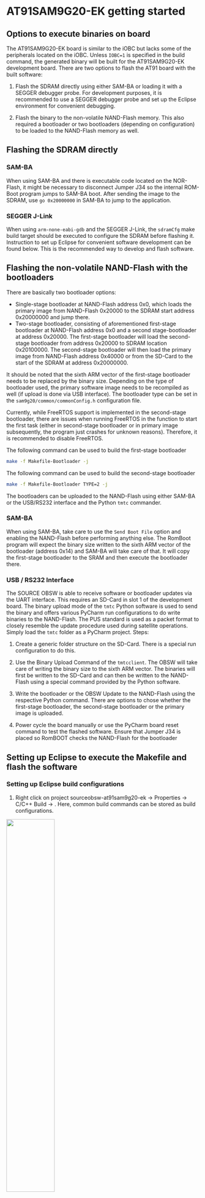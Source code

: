 # <a id="top"></a> <a name="at91"></a> AT91SAM9G20-EK getting started

## Options to execute binaries on board

The AT91SAM9G20-EK board is similar to the iOBC but lacks some of the peripherals
located on the iOBC. Unless `IOBC=1` is specified in the build command,
the generated binary will be built for the AT91SAM9G20-EK development board.
There are two options to flash the AT91 board with the built software:

1. Flash the SDRAM directly using either SAM-BA or loading it with a SEGGER debugger probe.
   For development purposes, it is recommended to use a SEGGER debugger probe and set up the
   Eclipse environment for convenient debugging.

2. Flash the binary to the non-volatile NAND-Flash memory. This also required a bootloader or
   two bootloaders (depending on configuration) to be loaded to the NAND-Flash memory as well.

## Flashing the SDRAM directly

### SAM-BA

When using SAM-BA and there is executable code located on the NOR-Flash, it might be necessary to
disconnect Jumper J34 so the internal ROM-Boot program jumps to SAM-BA boot. After sending the image
to the SDRAM, use `go 0x20000000` in SAM-BA to jump to the application.

### SEGGER J-Link

When using `arm-none-eabi-gdb` and the SEGGER J-Link, the `sdramCfg` make build target should be 
executed to configure the SDRAM before flashing it. Instruction to set up Eclipse for convenient 
software development can be found below. This is the recommended way to develop and flash software.

## Flashing the non-volatile NAND-Flash with the bootloaders

There are basically two bootloader options:

- Single-stage bootloader at NAND-Flash address 0x0, which loads the primary image from NAND-Flash
  0x20000 to the SDRAM start address 0x20000000 and jump there.
- Two-stage bootloader, consisting of aforementioned first-stage bootloader at NAND-Flash address 
  0x0 and a second stage-bootloader at address 0x20000. The first-stage bootloader will load the 
  second-stage bootloader from address 0x20000 to SDRAM location 0x20100000. The second-stage 
  bootloader will then load the primary image from NAND-Flash address 0x40000 or from the SD-Card to
  the start of the SDRAM at address 0x20000000.
  
It should be noted that the sixth ARM vector of the first-stage bootloader needs to be replaced
by the binary size. Depending on the type of bootloader used, the primary software image needs to 
be recompiled as well (if upload is done via USB interface).
The bootloader type can be set in the `sam9g20/common/commonConfig.h` configuration file. 

Currently, while FreeRTOS support is implemented in the second-stage bootloader, there are issues
when running FreeRTOS in the function to start the first task (either in second-stage bootloader
or in primary image subsequently, the program just crashes for unknown reasons). 
Therefore, it is recommended to disable FreeRTOS.

The following command can be used to build the first-stage bootloader

```sh
make -f Makefile-Bootloader -j
```

The following command can be used to build the second-stage bootloader

```sh
make -f Makefile-Bootloader TYPE=2 -j
```

The bootloaders can be uploaded to the NAND-Flash using either SAM-BA or the USB/RS232 interface 
and the Python `tmtc` commander.

### SAM-BA

When using SAM-BA, take care to use the `Send Boot File` option and enabling the NAND-Flash before
performing anything else. The RomBoot program will expect the binary size written to the sixth ARM
vector of the bootloader (address 0x14) and SAM-BA will take care of that.
It will copy the first-stage bootloader to the SRAM and then execute the bootloader
there. 

### USB / RS232 Interface

The SOURCE OBSW is able to receive software or bootloader updates via the UART interface. This 
requires an SD-Card in slot 1 of the development board. The binary upload mode of the `tmtc` Python 
software is used to send the binary and offers various PyCharm run configurations to do write 
binaries to the NAND-Flash. The PUS standard is used as a packet format to closely resemble the 
update procedure used during satellite operations. Simply load the `tmtc` folder as a PyCharm 
project. Steps:

1. Create a generic folder structure on the SD-Card. There is a special run configuration to do this.

2. Use the Binary Upload Command of the `tmtcclient`. The OBSW will take care of writing the binary 
   size to the sixth ARM vector. The binaries will first be written to the SD-Card and can then be 
   written to the NAND-Flash using a special command provided by the Python software.

3. Write the bootloader or the OBSW Update to the NAND-Flash using the respective Python command. 
   There are options to chose whether the first-stage bootloader, the second-stage bootloader
   or the primary image is uploaded.

4. Power cycle the board manually  or use the PyCharm board reset command to test
   the flashed software.  Ensure that Jumper J34 is placed so RomBOOT checks the NAND-Flash for the 
   bootloader  

## Setting up Eclipse to execute the Makefile and flash the software

### Setting up Eclipse build configurations

1. Right click on project sourceobsw-at91sam9g20-ek &rarr; Properties &rarr; 
   C/C++ Build &rarr; . Here, common build commands can be stored as build configurations.
<img src="./readme_img/at91/buildcfg.png" width="50%">

2. Now software can be built by clicking the hammer symbol
3. Please note that Eclipse CDT has own environmental variables (which are 
   deduced from the native ones normally). If there are some issues running the 
   SDRAM configuration, check whether the used executables are included in the 
   environment variables by going to the project settings (right click project   &rarr; Properties) 
   to C/C++ Build &rarr; Environment and checking 
   the PATH. The settings will only be applied to the current configuration unless 
   AllConfigurations is selected above. Also make sure that the ARM Toolchain was 
   added to the system environment variables (or add them to the Eclipse environment variables).

### Preparation to load software using the J-Link
1. Install J-Link ARM software from [their website](https://www.segger.com/downloads/jlink/#J-LinkSoftwareAndDocumentationPack)
2. Check if arm-none-eabi-gdb.exe is found. Otherwise add path to system 
   environement variables. Should already have been installed earlier by
   ```sh
   xpm install --global @xpack-dev-tools/arm-none-eabi-gcc@latest
   ```

   On Windows, the wndows build tools should be installed as well:
   ```sh
   xpm install --global @xpack-dev-tools/windows-build-tools@latest
   ```

3. Check jumpers on the board. Should be set as follows

<img src="./readme_img/jumpers_at91sam9g20-ek.png" width="50%">

4. Connect J-Link to USB port of host computer
5. Connect J-Link to AT91SAM9G20-EK
6. Power on AT91SAM9G20-EK
8. Execute `./sdramCfg.sh` to configure the sdram. Can be done in a shell like MinGW64

<img src="./readme_img/at91/sdramcfg.png" width="30%">


### Start J-Link debugging session from Eclipse
1. Right click on project &rarr; Debug As &rarr; Debug Configurations...
2. In the shown menu right click GDB SEGGER J-Link Debugging &rarr; new
3. Insert in field "C/C++ Application" sourceobsw-at91sam9g20-ek-sdram.elf file (located in bin directory)
4. Set up the debugger as shown in the following pictures. It is important that the 
   path to the JLinkGDBServerCL.exe and the arm-none-eabi-gdb.exe are set corretly. 
   If the ARM Toolchain has and the J-Link Software folder have been added to the 
   system environment variables (which is recommended), it should be sufficient to only specify 
   the .exe file without the full path.
5. Now, image can be written to the at91sam9g20-ek by clicking the "Debug"-button
6. Open up Eclipse Terminal/Arduino IDE/Puttty with baud rate 115200 to read debug output

#### Main

<img src="./readme_img/01_jlink_setup.png" width="70%">

#### Debugger

<img src="./readme_img/02_jlink_setup.png" width="70%">
<img src="./readme_img/03_jlink_setup.png" width="70%">

#### Startup

<img src="./readme_img/04_jlink_setup.png" width="70%">
<img src="./readme_img/05_jlink_setup.png" width="70%">
<br>

